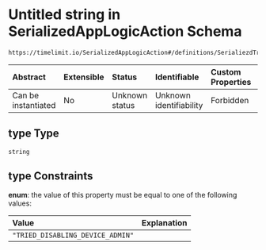 # Untitled string in SerializedAppLogicAction Schema

```txt
https://timelimit.io/SerializedAppLogicAction#/definitions/SerialiezdTriedDisablingDeviceAdminAction/properties/type
```



| Abstract            | Extensible | Status         | Identifiable            | Custom Properties | Additional Properties | Access Restrictions | Defined In                                                                                            |
| :------------------ | :--------- | :------------- | :---------------------- | :---------------- | :-------------------- | :------------------ | :---------------------------------------------------------------------------------------------------- |
| Can be instantiated | No         | Unknown status | Unknown identifiability | Forbidden         | Allowed               | none                | [SerializedAppLogicAction.schema.json\*](SerializedAppLogicAction.schema.json "open original schema") |

## type Type

`string`

## type Constraints

**enum**: the value of this property must be equal to one of the following values:

| Value                            | Explanation |
| :------------------------------- | :---------- |
| `"TRIED_DISABLING_DEVICE_ADMIN"` |             |
